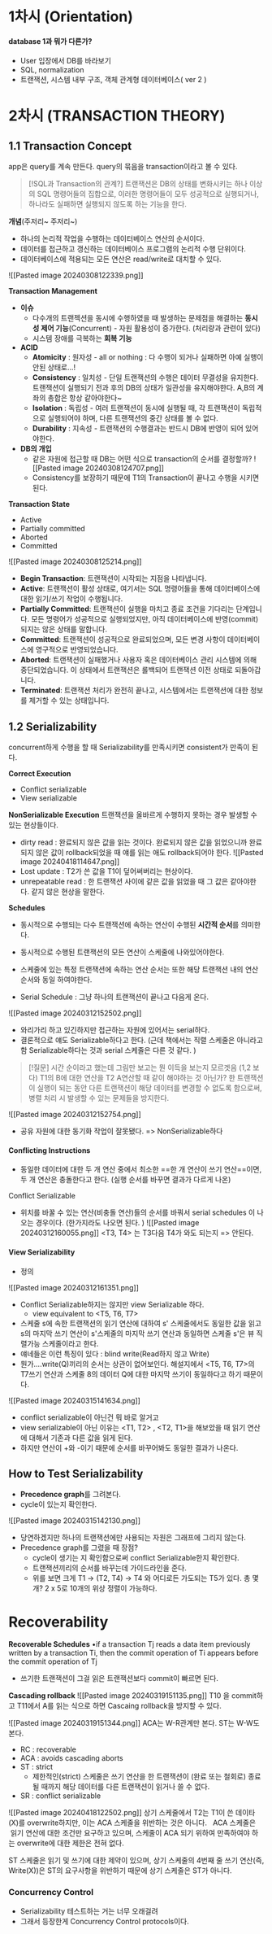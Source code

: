 
# 1차시 (Orientation)

#### database 1과 뭐가 다른가?
- User 입장에서 DB를 바라보기
- SQL, normalization
- 트랜잭션, 시스템 내부 구조, 객체 관계형 데이터베이스( ver 2 )


# 2차시 (TRANSACTION THEORY)

## 1.1 Transaction Concept

app은 query를 계속 만든다. 
query의 묶음을 transaction이라고 볼 수 있다. 

>[!SQL과 Transaction의 관계?]
>트랜잭션은 DB의 상태를 변화시키는 하나 이상의 SQL 명령어들의 집합으로, 이러한 명령어들이 모두 성공적으로 실행되거나, 하나라도 실패하면 실행되지 않도록 하는 기능을 한다. 

**개념**(주저리~ 주저리~)
- 하나의 논리적 작업을 수행하는 데이터베이스 연산의 순서이다. 
- 데이터를 접근하고 갱신하는 데이터베이스 프로그램의 논리적 수행 단위이다. 
- 데이터베이스에 적용되는 모든 연산은 read/write로 대치할 수 있다. 

![[Pasted image 20240308122339.png]]


**Transaction Management**
- **이슈**
	- 다수개의 트랜젝션을 동시에 수행하였을 때 발생하는 문제점을 해결하는 **동시성 제어 기능**(Concurrent)  - 자원 활용성이 증가한다. (처리량과 관련이 있다)
	- 시스템 장애를 극복하는 **회복 기능**
- **ACID**
	- **Atomicity** : 원자성 - all or nothing : 다 수행이 되거나 실패하면 아예 실행이 안된 상태로...!
	- **Consistency** : 일치성 - 단일 트랜잭션의 수행은 데이터 무결성을 유지한다. 트랜잭션이 실행되기 전과 후의 DB의 상태가 일관성을 유지해야한다. A,B의 계좌의 총합은 항상 같아야한다~
	- **Isolation** : 독립성 - 여러 트랜잭션이 동시에 실행될 때, 각 트랜잭션이 독립적으로 실행되어야 하며, 다른 트랜잭션의 중간 상태를 볼 수 없다. 
	- **Durability** : 지속성 - 트랜잭션의 수행결과는 반드시 DB에 반영이 되어 있어야한다.  
- **DB의 개입**
	- 같은 자원에 접근할 때 DB는 어떤 식으로 transaction의 순서를 결정할까? 
	![[Pasted image 20240308124707.png]]
	- Consistency를 보장하기 때문에 T1의 Transaction이 끝나고 수행을 시키면 된다. 

**Transaction State**
- Active
- Partially committed
- Aborted
- Committed

![[Pasted image 20240308125214.png]]
- **Begin Transaction**: 트랜잭션이 시작되는 지점을 나타냅니다.
- **Active**: 트랜잭션이 활성 상태로, 여기서는 SQL 명령어들을 통해 데이터베이스에 대한 읽기/쓰기 작업이 수행됩니다.
- **Partially Committed**: 트랜잭션이 실행을 마치고 종료 조건을 기다리는 단계입니다. 모든 명령어가 성공적으로 실행되었지만, 아직 데이터베이스에 반영(commit)되지는 않은 상태를 말합니다.
- **Committed**: 트랜잭션이 성공적으로 완료되었으며, 모든 변경 사항이 데이터베이스에 영구적으로 반영되었습니다.
- **Aborted**: 트랜잭션이 실패했거나 사용자 혹은 데이터베이스 관리 시스템에 의해 중단되었습니다. 이 상태에서 트랜잭션은 롤백되어 트랜잭션 이전 상태로 되돌아갑니다.
- **Terminated**: 트랜잭션 처리가 완전히 끝나고, 시스템에서는 트랜잭션에 대한 정보를 제거할 수 있는 상태입니다.

## 1.2 Serializability

concurrent하게 수행을 할 때 Serializability를 만족시키면 consistent가 만족이 된다. 

**Correct Execution**
- Conflict serializable
- View serializable

**NonSerializable Execution** 
트랜잭션을 올바르게 수행하지 못하는 경우 발생할 수 있는 현상들이다. 
- dirty read : 완료되지 않은 값을 읽는 것이다. 완료되지 않은 값을 읽었으니까 완료되지 않은 값이 rollback되었을 때 얘를 읽는 애도 rollback되어야 한다. 
![[Pasted image 20240418114647.png]]
- Lost update : T2가 쓴 값을 T1이 덮어써버리는 현상이다. 
- unrepeatable read : 한 트랜잭션 사이에 같은 값을 읽었을 때 그 값은 같아야한다. 같지 않은 현상을 말한다. 

**Schedules**
- 동시적으로 수행되는 다수 트랜잭션에 속하는 연산이 수행된 **시간적 순서**를 의미한다. 
- 동시적으로 수행된 트랜잭션의 모든 연산이 스케줄에 나와있어야한다. 
- 스케줄에 있는 특정 트랜잭션에 속하는 연산 순서는 또한 해당 트랜잭션 내의 연산 순서와 동일 하여야한다. 

- Serial Schedule : 그냥 하나의 트랜잭션이 끝나고 다음게 온다. 

![[Pasted image 20240312152502.png]]
- 와리가리 하고 있긴하지만 접근하는 자원에 있어서는 serial하다. 
- 결론적으로 얘도 Serializable하다고 한다. (근데 책에서는 직렬 스케줄은 아니라고 함 Serializable하다는 것과 serial 스케줄은 다른 것 같다. )

>[!질문]
>시간 순이라고 했는데 그림만 보고는 뭔 이득을 보는지 모르겟음 (1,2 보다)
>T1의 B에 대한 연산을 T2 A연산할 때 같이 해야하는 것 아닌가?
>한 트랜잭션이 실행이 되는 동안 다른 트랜잭션이 해당 데이터를 변경할 수 없도록 함으로써, 병렬 처리 시 발생할 수 있는 문제들을 방지한다. 


![[Pasted image 20240312152754.png]]
- 공유 자원에 대한 동기화 작업이 잘못됐다. => NonSerializable하다 

#### Conflicting Instructions
- 동일한 데이터에 대한 두 개 연산 중에서 최소한 ==한 개 연산이 쓰기 연산==이면, 두 개 연산은 충돌한다고 한다. (실행 순서를 바꾸면 결과가 다르게 나온)

Conflict Serializable
- 위치를 바꿀 수 있는 연산(비충돌 연산)들의 순서를 바꿔서 serial schedules 이 나오는 경우이다. (한가지라도 나오면 된다. )
![[Pasted image 20240312160055.png]]
<T3, T4> 는 T3다음 T4가 와도 되는지 => 안된다. 

#### View Serializability 
- 정의

![[Pasted image 20240312161351.png]]
- Conflict Serializable하지는 않지만 view Serializable 하다. 
	- view equivalent to <T5, T6, T7>
- 스케줄 s에 속한 트랜잭션의 읽기 연산에 대하여 s' 스케줄에서도 동일한 값을 읽고 s의 마지막 쓰기 연산이 s'스케줄의 마지막 쓰기 연산과 동일하면 스케줄 s'은 뷰 직렬가능 스케줄이라고 한다. 
- 얘네들은 이런 특징이 있다 : blind write(Read하지 않고 Write)
- 뭔가....write(Q)끼리의 순서는 상관이 없어보인다. 해설지에서 <T5, T6, T7>의 T7쓰기 연산과 스케줄 8의 데이터 Q에 대한 마지막 쓰기이 동일하다고 하기 때문이다. 

![[Pasted image 20240315141634.png]]
- conflict serializable이 아닌건 뭐 바로 알거고
- view serializable이 아닌 이유는 <T1, T2> , <T2, T1>을 해보았을 때 읽기 연산에 대해서 기존과 다른 값을 읽게 된다. 
- 하지만 연산이 +와 -이기 때문에 순서를 바꾸어봐도 동일한 결과가 나온다. 

## How to Test Serializability

- **Precedence graph**를 그려본다. 
- cycle이 있는지 확인한다. 

![[Pasted image 20240315142130.png]]
- 당연하겠지만 하나의 트랜잭션에만 사용되는 자원은 그래프에 그리지 않는다. 
- Precedence graph를 그렸을 때 장점?
	- cycle이 생기는 지 확인함으로써 conflict Serializable한지 확인한다. 
	- 트랜잭션끼리의 순서를 바꾸는데 가이드라인을 준다. 
	- 위를 보면 크게 T1 -> (T2, T4) -> T4 와 어디로든 가도되는 T5가 있다.  총 몇개? 2 x 5로 10개의 위상 정렬이 가능하다. 


# Recoverability

**Recoverable Schedules**
•if a transaction Tj reads a data item previously written by a transaction Ti, then the commit operation of Ti appears before the commit operation of Tj
- 쓰기한 트랜잭션이 그걸 읽은 트랜잭션보다 commit이 빠르면 된다. 

**Cascading rollback**
![[Pasted image 20240319151135.png]]
T10 을 commit하고 T11에서 A를 읽는 식으로 하면 Cascaing rollback을 방지할 수 있다. 


![[Pasted image 20240319151344.png]]
ACA는 W-R관계만 본다. ST는 W-W도 본다. 
- RC : recoverable
 - ACA : avoids cascading aborts
 - ST : strict 
	 - 제한적인(strict) 스케줄은 쓰기 연산을 한 트랜잭션이 (완료 또는 철회로) 종료될 때까지 해당 데이터를 다른 트랜잭션이 읽거나 쓸 수 없다.
 - SR : conflict serializable

![[Pasted image 20240418122502.png]]
상기 스케줄에서 T2는 T1이 쓴 데이타(X)를 overwrite하지만, 이는 ACA 스케줄을 위반하는 것은 아니다.   ACA 스케줄은  읽기 연산에 대한 조건만 요구하고 있으며, 스케줄이 ACA 되기 위하여 만족하여야 하는 overwrite에 대한 제한은 전혀 없다.

ST 스케줄은 읽기 및 쓰기에 대한 제약이 있으며, 상기 스케줄의 4번째 줄 쓰기 연산(즉, Write(X))은 ST의 요구사항을 위반하기 때문에 상기 스케줄은 ST가 아니다.

### Concurrency Control
- Serializability 테스트하는 거는 너무 오래걸려
- 그래서 등장한게 Concurrency Control protocols이다. 